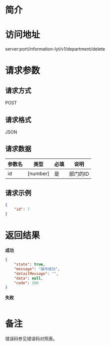 # 简介

# 访问地址
server:port/information-lyt/v1/department/delete

# 请求参数

## 请求方式
POST

## 请求格式
JSON

## 请求数据
|参数名|类型|必填|说明|
|-|-|-|-|
|id|[number]|是|部门的ID|

## 请求示例
```json
{
	"id": 7
}
```

# 返回结果
**成功**
```json
{
    "state": true,
    "message": "操作成功",
    "detailMessage": "",
    "data": null,
    "code": 200
}
```

**失败**
```json
```

# 备注
错误码参见错误码对照表。
